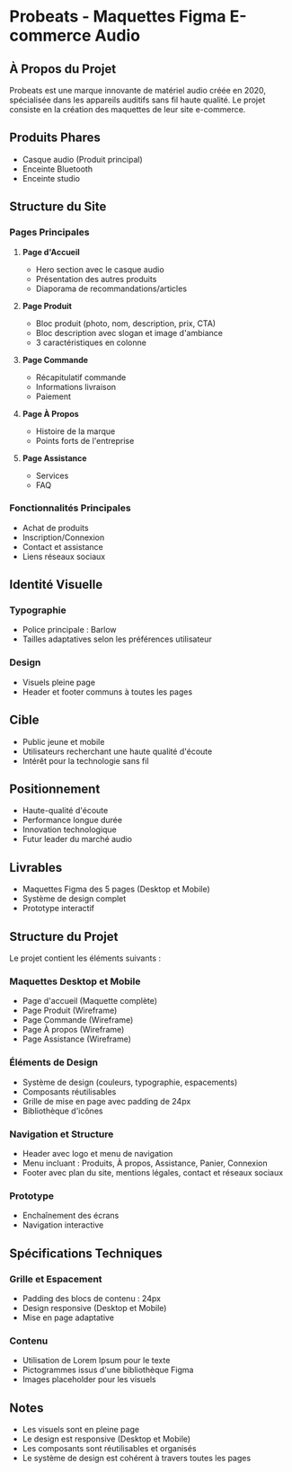 # Probeats - Maquettes Figma E-commerce Audio

## À Propos du Projet
Probeats est une marque innovante de matériel audio créée en 2020, spécialisée dans les appareils auditifs sans fil haute qualité. Le projet consiste en la création des maquettes de leur site e-commerce.

## Produits Phares
- Casque audio (Produit principal)
- Enceinte Bluetooth
- Enceinte studio

## Structure du Site

### Pages Principales
1. **Page d'Accueil**
   - Hero section avec le casque audio
   - Présentation des autres produits
   - Diaporama de recommandations/articles

2. **Page Produit**
   - Bloc produit (photo, nom, description, prix, CTA)
   - Bloc description avec slogan et image d'ambiance
   - 3 caractéristiques en colonne

3. **Page Commande**
   - Récapitulatif commande
   - Informations livraison
   - Paiement

4. **Page À Propos**
   - Histoire de la marque
   - Points forts de l'entreprise

5. **Page Assistance**
   - Services
   - FAQ

### Fonctionnalités Principales
- Achat de produits
- Inscription/Connexion
- Contact et assistance
- Liens réseaux sociaux

## Identité Visuelle

### Typographie
- Police principale : Barlow
- Tailles adaptatives selon les préférences utilisateur

### Design
- Visuels pleine page
- Header et footer communs à toutes les pages

## Cible
- Public jeune et mobile
- Utilisateurs recherchant une haute qualité d'écoute
- Intérêt pour la technologie sans fil

## Positionnement
- Haute-qualité d'écoute
- Performance longue durée
- Innovation technologique
- Futur leader du marché audio

## Livrables
- Maquettes Figma des 5 pages (Desktop et Mobile)
- Système de design complet
- Prototype interactif

## Structure du Projet

Le projet contient les éléments suivants :

### Maquettes Desktop et Mobile
- Page d'accueil (Maquette complète)
- Page Produit (Wireframe)
- Page Commande (Wireframe)
- Page À propos (Wireframe)
- Page Assistance (Wireframe)

### Éléments de Design
- Système de design (couleurs, typographie, espacements)
- Composants réutilisables
- Grille de mise en page avec padding de 24px
- Bibliothèque d'icônes

### Navigation et Structure
- Header avec logo et menu de navigation
- Menu incluant : Produits, À propos, Assistance, Panier, Connexion
- Footer avec plan du site, mentions légales, contact et réseaux sociaux

### Prototype
- Enchaînement des écrans
- Navigation interactive

## Spécifications Techniques

### Grille et Espacement
- Padding des blocs de contenu : 24px
- Design responsive (Desktop et Mobile)
- Mise en page adaptative

### Contenu
- Utilisation de Lorem Ipsum pour le texte
- Pictogrammes issus d'une bibliothèque Figma
- Images placeholder pour les visuels

## Notes
- Les visuels sont en pleine page
- Le design est responsive (Desktop et Mobile)
- Les composants sont réutilisables et organisés
- Le système de design est cohérent à travers toutes les pages 